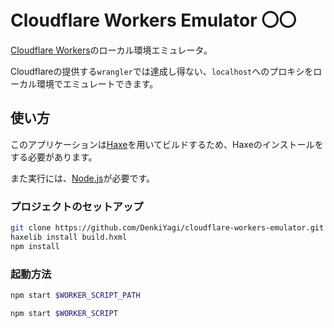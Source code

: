 # Cloudflare Workers Emulator 〇〇

[Cloudflare Workers](https://workers.cloudflare.com/)のローカル環境エミュレータ。

Cloudflareの提供する`wrangler`では達成し得ない、`localhost`へのプロキシをローカル環境でエミュレートできます。

## 使い方

このアプリケーションは[Haxe](https://haxe.org/)を用いてビルドするため、Haxeのインストールをする必要があります。

また実行には、[Node.js](https://nodejs.org/)が必要です。

### プロジェクトのセットアップ

```sh
git clone https://github.com/DenkiYagi/cloudflare-workers-emulator.git
haxelib install build.hxml
npm install
```

### 起動方法

```sh
npm start $WORKER_SCRIPT_PATH
```


```sh
npm start $WORKER_SCRIPT
```
